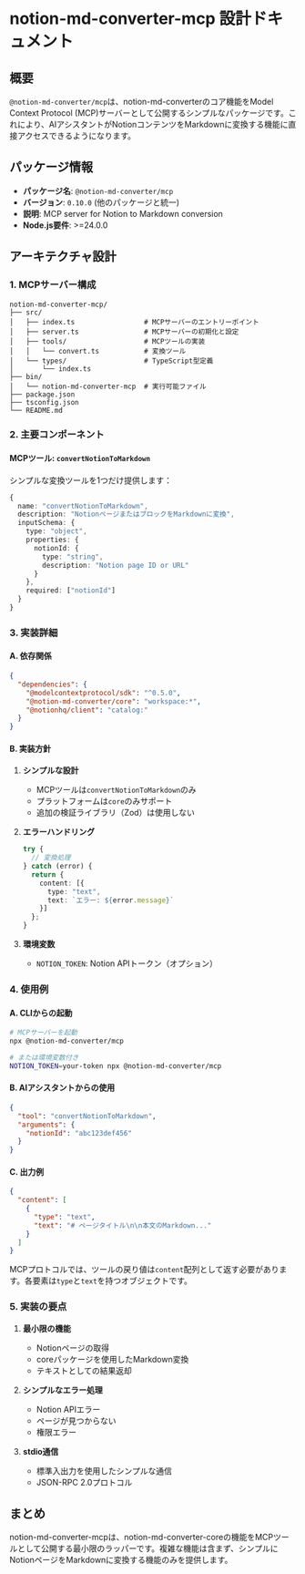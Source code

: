 # notion-md-converter-mcp 設計ドキュメント

## 概要

`@notion-md-converter/mcp`は、notion-md-converterのコア機能をModel Context Protocol (MCP)サーバーとして公開するシンプルなパッケージです。これにより、AIアシスタントがNotionコンテンツをMarkdownに変換する機能に直接アクセスできるようになります。

## パッケージ情報

- **パッケージ名**: `@notion-md-converter/mcp`
- **バージョン**: `0.10.0` (他のパッケージと統一)
- **説明**: MCP server for Notion to Markdown conversion
- **Node.js要件**: >=24.0.0

## アーキテクチャ設計

### 1. MCPサーバー構成

```
notion-md-converter-mcp/
├── src/
│   ├── index.ts                 # MCPサーバーのエントリーポイント
│   ├── server.ts                # MCPサーバーの初期化と設定
│   ├── tools/                   # MCPツールの実装
│   │   └── convert.ts           # 変換ツール
│   └── types/                   # TypeScript型定義
│       └── index.ts
├── bin/
│   └── notion-md-converter-mcp  # 実行可能ファイル
├── package.json
├── tsconfig.json
└── README.md
```


### 2. 主要コンポーネント

#### MCPツール: `convertNotionToMarkdown`

シンプルな変換ツールを1つだけ提供します：

```typescript
{
  name: "convertNotionToMarkdown",
  description: "NotionページまたはブロックをMarkdownに変換",
  inputSchema: {
    type: "object",
    properties: {
      notionId: {
        type: "string",
        description: "Notion page ID or URL"
      }
    },
    required: ["notionId"]
  }
}
```

### 3. 実装詳細

#### A. 依存関係
```json
{
  "dependencies": {
    "@modelcontextprotocol/sdk": "^0.5.0",
    "@notion-md-converter/core": "workspace:*",
    "@notionhq/client": "catalog:"
  }
}
```

#### B. 実装方針

1. **シンプルな設計**
   - MCPツールは`convertNotionToMarkdown`のみ
   - プラットフォームは`core`のみサポート
   - 追加の検証ライブラリ（Zod）は使用しない

2. **エラーハンドリング**
   ```typescript
   try {
     // 変換処理
   } catch (error) {
     return {
       content: [{
         type: "text",
         text: `エラー: ${error.message}`
       }]
     };
   }
   ```

3. **環境変数**
   - `NOTION_TOKEN`: Notion APIトークン（オプション）

### 4. 使用例

#### A. CLIからの起動
```bash
# MCPサーバーを起動
npx @notion-md-converter/mcp

# または環境変数付き
NOTION_TOKEN=your-token npx @notion-md-converter/mcp
```

#### B. AIアシスタントからの使用
```json
{
  "tool": "convertNotionToMarkdown",
  "arguments": {
    "notionId": "abc123def456"
  }
}
```

#### C. 出力例
```json
{
  "content": [
    {
      "type": "text",
      "text": "# ページタイトル\n\n本文のMarkdown..."
    }
  ]
}
```

MCPプロトコルでは、ツールの戻り値は`content`配列として返す必要があります。各要素は`type`と`text`を持つオブジェクトです。

### 5. 実装の要点

1. **最小限の機能**
   - Notionページの取得
   - coreパッケージを使用したMarkdown変換
   - テキストとしての結果返却

2. **シンプルなエラー処理**
   - Notion APIエラー
   - ページが見つからない
   - 権限エラー

3. **stdio通信**
   - 標準入出力を使用したシンプルな通信
   - JSON-RPC 2.0プロトコル

## まとめ

notion-md-converter-mcpは、notion-md-converter-coreの機能をMCPツールとして公開する最小限のラッパーです。複雑な機能は含まず、シンプルにNotionページをMarkdownに変換する機能のみを提供します。